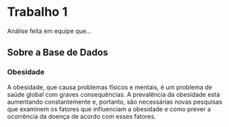 # Trabalho 1

Análise feita em equipe que...

## Sobre a Base de Dados

### Obesidade

A obesidade, que causa problemas físicos e mentais, é um problema de saúde global com graves consequências. A prevalência da obesidade está aumentando constantemente e, portanto, são necessárias novas pesquisas que examinem os fatores que influenciam a obesidade e como prever a ocorrência da doença de acordo com esses fatores.